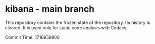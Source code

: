 # kibana - main branch

This repository contains the frozen state of the repository.
Its history is cleared. It is used only for static code
analysis with Codacy.

Commit Time: 1716959800